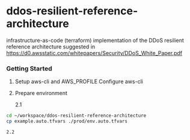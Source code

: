# ddos-resilient-reference-architecture
infrastructure-as-code (terraform) implementation of the  DDoS resilient reference architecture suggested in https://d0.awsstatic.com/whitepapers/Security/DDoS_White_Paper.pdf



### Getting Started

1. Setup aws-cli and AWS_PROFILE
Configure aws-cli 

2. Prepare environment

    2.1
 
```bash
cd ~/workspace/ddos-resilient-reference-architecture
cp example.auto.tfvars ./prod/env.auto.tfvars
```

    2.2
        
    